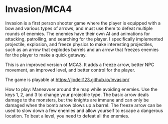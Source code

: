# Invasion/MCA4

Invasion is a first person shooter game where the player is equipped with a bow and various types of arrows, and must use them to defeat multiple rounds of enemies. The enemies have their own AI and animations for attacking, patrolling, and searching for the player. I specifically implemented projectile, explosion, and freeze physics to make interesting projectiles, such as an arrow that explodes barrels and an arrow that freezes enemies for the player to make a quick getaway.

This is an improved version of MCA3. It adds a freeze arrow, better NPC movement, an improved level, and better control for the player.

The game is playable at https://jjodell123.github.io/Invasion/

How to play:
Maneavuer around the map while avoiding enemies. Use the keys 1, 2, and 3 to change your projectile type. The basic arrow deals damage to the monsters, but the knights are immune and can only be damaged when the bomb arrow blows up a barrel. The freeze arrow can be used to slow down a few enemies and allow yourself to escape a dangerous location. To beat a level, you need to defeat all the enemies.
